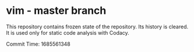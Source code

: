 # vim - master branch

This repository contains frozen state of the repository.
Its history is cleared. It is used only for static code
analysis with Codacy.

Commit Time: 1685561348